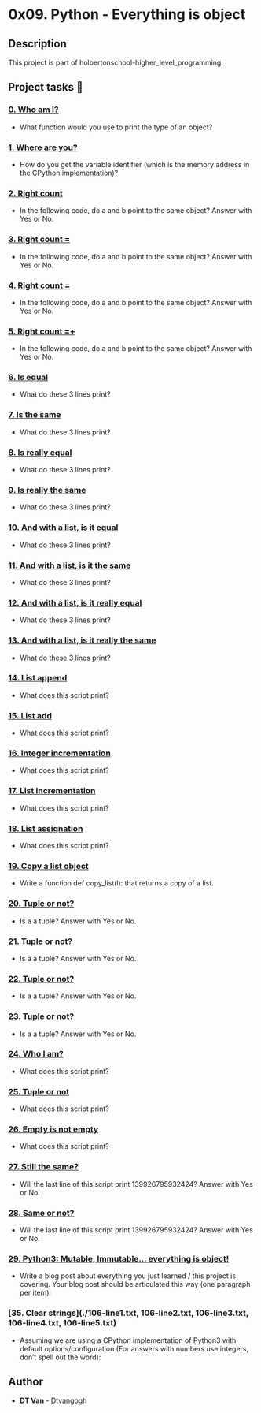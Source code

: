 # 0x09. Python - Everything is object
## Description
 This project is part of holbertonschool-higher_level_programming:
## Project tasks :wrench:
### [0. Who am I?](./0-answer.txt) 
* What function would you use to print the type of an object?
### [1. Where are you?](./1-answer.txt) 
* How do you get the variable identifier (which is the memory address in the CPython implementation)?
### [2. Right count](./2-answer.txt) 
* In the following code, do a and b point to the same object?
Answer with Yes or No.
### [3. Right count =](./3-answer.txt) 
* In the following code, do a and b point to the same object?
Answer with Yes or No.
### [4. Right count =](./4-answer.txt) 
* In the following code, do a and b point to the same object?
Answer with Yes or No.
### [5. Right count =+](./5-answer.txt) 
* In the following code, do a and b point to the same object?
Answer with Yes or No.
### [6. Is equal](./6-answer.txt) 
* What do these 3 lines print?
### [7. Is the same](./7-answer.txt) 
* What do these 3 lines print?
### [8. Is really equal](./8-answer.txt) 
* What do these 3 lines print?
### [9. Is really the same](./9-answer.txt) 
* What do these 3 lines print?
### [10. And with a list, is it equal](./10-answer.txt) 
* What do these 3 lines print?
### [11. And with a list, is it the same](./11-answer.txt) 
* What do these 3 lines print?
### [12. And with a list, is it really equal](./12-answer.txt) 
* What do these 3 lines print?
### [13. And with a list, is it really the same](./13-answer.txt) 
* What do these 3 lines print?
### [14. List append](./14-answer.txt) 
* What does this script print?
### [15. List add](./15-answer.txt) 
* What does this script print?
### [16. Integer incrementation](./16-answer.txt) 
* What does this script print?
### [17. List incrementation](./17-answer.txt) 
* What does this script print?
### [18. List assignation](./18-answer.txt) 
* What does this script print?
### [19. Copy a list object](./19-copy_list.py) 
* Write a function def copy_list(l): that returns a copy of a list.
### [20. Tuple or not?](./20-answer.txt) 
* Is a a tuple? Answer with Yes or No.
### [21. Tuple or not?](./21-answer.txt) 
* Is a a tuple? Answer with Yes or No.
### [22. Tuple or not?](./22-answer.txt) 
* Is a a tuple? Answer with Yes or No.
### [23. Tuple or not?](./23-answer.txt) 
* Is a a tuple? Answer with Yes or No.
### [24. Who I am?](./24-answer.txt) 
* What does this script print?
### [25. Tuple or not](./25-answer.txt) 
* What does this script print?
### [26. Empty is not empty](./26-answer.txt) 
* What does this script print?
### [27. Still the same?](./27-answer.txt) 
* Will the last line of this script print 139926795932424? Answer with Yes or No.
### [28. Same or not?](./28-answer.txt) 
* Will the last line of this script print 139926795932424? Answer with Yes or No.
### [29. Python3: Mutable, Immutable... everything is object!](./28-answer.txt) 
* Write a blog post about everything you just learned / this project is covering. Your blog post should be articulated this way (one paragraph per item):
### [35. Clear strings](./106-line1.txt, 106-line2.txt, 106-line3.txt, 106-line4.txt, 106-line5.txt) 
* Assuming we are using a CPython implementation of Python3 with default options/configuration (For answers with numbers use integers, don’t spell out the word):
## Author
* **DT Van** - [Dtvangogh](https://github.com/dtvangogh)
